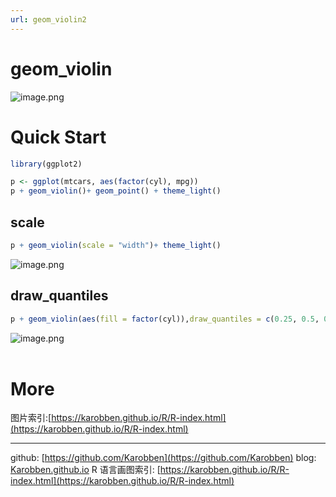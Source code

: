 ```yaml
---
url: geom_violin2
---
```

# geom_violin

![image.png](https://cdn.nlark.com/yuque/0/2020/png/691897/1580050088677-c255a94b-5438-4d5d-951f-b0e9322a6970.png#align=left&display=inline&height=415&name=image.png&originHeight=415&originWidth=591&size=24972&status=done&style=none&width=591)
<a name="wGube"></a>
# Quick Start

```r
library(ggplot2)

p <- ggplot(mtcars, aes(factor(cyl), mpg))
p + geom_violin()+ geom_point() + theme_light()
```

<a name="dw7gw"></a>
## scale
```r
p + geom_violin(scale = "width")+ theme_light()
```
![image.png](https://cdn.nlark.com/yuque/0/2020/png/691897/1580050217693-eee39f52-cdcc-472b-a8b5-d0b12e04e5ac.png#align=left&display=inline&height=357&name=image.png&originHeight=410&originWidth=590&size=23059&status=done&style=none&width=514)

<a name="0p83A"></a>
## draw_quantiles
```r
p + geom_violin(aes(fill = factor(cyl)),draw_quantiles = c(0.25, 0.5, 0.75))
```
![image.png](https://cdn.nlark.com/yuque/0/2020/png/691897/1580050340691-cc8be8a1-32d1-490a-9775-b8d98fb36930.png#align=left&display=inline&height=410&name=image.png&originHeight=410&originWidth=585&size=23322&status=done&style=none&width=585)<br />
<br />

<a name="FG8Ad"></a>
# More
图片索引:[https://karobben.github.io/R/R-index.html](https://karobben.github.io/R/R-index.html)




---
github: [https://github.com/Karobben](https://github.com/Karobben)
blog: [Karobben.github.io](http://Karobben.github.io)
R 语言画图索引: [https://karobben.github.io/R/R-index.html](https://karobben.github.io/R/R-index.html)
